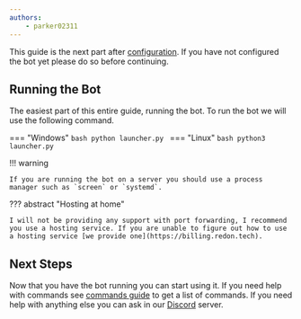 ```yaml
---
authors:
    - parker02311
---
```


This guide is the next part after [configuration](/setup/bot/configuration). If you have not configured the bot yet please do so before continuing.

## Running the Bot
The easiest part of this entire guide, running the bot. To run the bot we will use the following command.

=== "Windows"
    ```bash
    python launcher.py
    ```
=== "Linux"
    ```bash
    python3 launcher.py
    ```

!!! warning

    If you are running the bot on a server you should use a process manager such as `screen` or `systemd`.

??? abstract "Hosting at home"

    I will not be providing any support with port forwarding, I recommend you use a hosting service. If you are unable to figure out how to use a hosting service [we provide one](https://billing.redon.tech).

## Next Steps
Now that you have the bot running you can start using it. If you need help with commands see [commands guide](/guides/commands) to get a list of commands. If you need help with anything else you can ask in our [Discord](https://discord.gg/Eb384Xw) server.